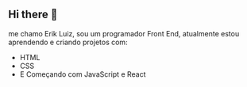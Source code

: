 ## Hi there 👋

me chamo Erik Luiz, sou um programador Front End, atualmente estou aprendendo e criando projetos com:
- HTML
- CSS
- E Começando com JavaScript e React 
